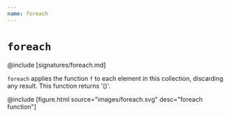 ```yaml
---
name: foreach
---
```


# `foreach`

@include [signatures/foreach.md]

`foreach` applies the function `f` to each element in this collection, discarding any result. This function returns '()'.

@include [figure.html source="images/foreach.svg" desc="foreach function"]
